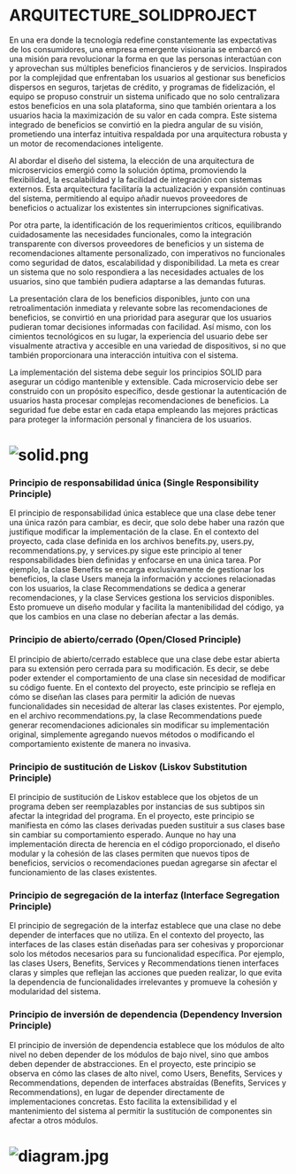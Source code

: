 # ARQUITECTURE_SOLIDPROJECT
En una era donde la tecnología redefine constantemente las expectativas de los consumidores, una empresa emergente visionaria se embarcó en una misión para revolucionar la forma en que las personas interactúan con y aprovechan sus múltiples beneficios financieros y de servicios. Inspirados por la complejidad que enfrentaban los usuarios al gestionar sus beneficios dispersos en seguros, tarjetas de crédito, y programas de fidelización, el equipo se propuso construir un sistema unificado que no solo centralizara estos beneficios en una sola plataforma, sino que también orientara a los usuarios hacia la maximización de su valor en cada compra. Este sistema integrado de beneficios se convirtió en la piedra angular de su visión, prometiendo una interfaz intuitiva respaldada por una arquitectura robusta y un motor de recomendaciones inteligente.

Al abordar el diseño del sistema, la elección de una arquitectura de microservicios emergió como la solución óptima, promoviendo la flexibilidad, la escalabilidad y la facilidad de integración con sistemas externos. Esta arquitectura facilitaría la actualización y expansión continuas del sistema, permitiendo al equipo añadir nuevos proveedores de beneficios o actualizar los existentes sin interrupciones significativas.

Por otra parte, la identificación de los requerimientos críticos, equilibrando cuidadosamente las necesidades funcionales, como la integración transparente con diversos proveedores de beneficios y un sistema de recomendaciones altamente personalizado, con imperativos no funcionales como seguridad de datos, escalabilidad y disponibilidad. La meta es crear un sistema que no solo respondiera a las necesidades actuales de los usuarios, sino que también pudiera adaptarse a las demandas futuras.

La presentación clara de los beneficios disponibles, junto con una retroalimentación inmediata y relevante sobre las recomendaciones de beneficios, se convirtió en una prioridad para asegurar que los usuarios pudieran tomar decisiones informadas con facilidad. Así mismo, con los cimientos tecnológicos en su lugar, la experiencia del usuario debe ser visualmente atractiva y accesible en una variedad de dispositivos, si no que también proporcionara una interacción intuitiva con el sistema.

La implementación del sistema debe seguir los principios SOLID para asegurar un código mantenible y extensible. Cada microservicio debe ser construido con un propósito específico, desde gestionar la autenticación de usuarios hasta procesar complejas recomendaciones de beneficios. La seguridad fue debe estar en cada etapa empleando las mejores prácticas para proteger la información personal y financiera de los usuarios.
# ![solid.png](solid.png)
### Principio de responsabilidad única (Single Responsibility Principle)
El principio de responsabilidad única establece que una clase debe tener una única razón para cambiar, es decir, que solo debe haber una razón que justifique modificar la implementación de la clase. En el contexto del proyecto, cada clase definida en los archivos benefits.py, users.py, recommendations.py, y services.py sigue este principio al tener responsabilidades bien definidas y enfocarse en una única tarea. Por ejemplo, la clase Benefits se encarga exclusivamente de gestionar los beneficios, la clase Users maneja la información y acciones relacionadas con los usuarios, la clase Recommendations se dedica a generar recomendaciones, y la clase Services gestiona los servicios disponibles. Esto promueve un diseño modular y facilita la mantenibilidad del código, ya que los cambios en una clase no deberían afectar a las demás.

### Principio de abierto/cerrado (Open/Closed Principle)
El principio de abierto/cerrado establece que una clase debe estar abierta para su extensión pero cerrada para su modificación. Es decir, se debe poder extender el comportamiento de una clase sin necesidad de modificar su código fuente. En el contexto del proyecto, este principio se refleja en cómo se diseñan las clases para permitir la adición de nuevas funcionalidades sin necesidad de alterar las clases existentes. Por ejemplo, en el archivo recommendations.py, la clase Recommendations puede generar recomendaciones adicionales sin modificar su implementación original, simplemente agregando nuevos métodos o modificando el comportamiento existente de manera no invasiva.

### Principio de sustitución de Liskov (Liskov Substitution Principle)
El principio de sustitución de Liskov establece que los objetos de un programa deben ser reemplazables por instancias de sus subtipos sin afectar la integridad del programa. En el proyecto, este principio se manifiesta en cómo las clases derivadas pueden sustituir a sus clases base sin cambiar su comportamiento esperado. Aunque no hay una implementación directa de herencia en el código proporcionado, el diseño modular y la cohesión de las clases permiten que nuevos tipos de beneficios, servicios o recomendaciones puedan agregarse sin afectar el funcionamiento de las clases existentes.

### Principio de segregación de la interfaz (Interface Segregation Principle)
El principio de segregación de la interfaz establece que una clase no debe depender de interfaces que no utiliza. En el contexto del proyecto, las interfaces de las clases están diseñadas para ser cohesivas y proporcionar solo los métodos necesarios para su funcionalidad específica. Por ejemplo, las clases Users, Benefits, Services y Recommendations tienen interfaces claras y simples que reflejan las acciones que pueden realizar, lo que evita la dependencia de funcionalidades irrelevantes y promueve la cohesión y modularidad del sistema.

### Principio de inversión de dependencia (Dependency Inversion Principle)
El principio de inversión de dependencia establece que los módulos de alto nivel no deben depender de los módulos de bajo nivel, sino que ambos deben depender de abstracciones. En el proyecto, este principio se observa en cómo las clases de alto nivel, como Users, Benefits, Services y Recommendations, dependen de interfaces abstraídas (Benefits, Services y Recommendations), en lugar de depender directamente de implementaciones concretas. Esto facilita la extensibilidad y el mantenimiento del sistema al permitir la sustitución de componentes sin afectar a otros módulos.

# ![diagram.jpg](diagram.jpg)
